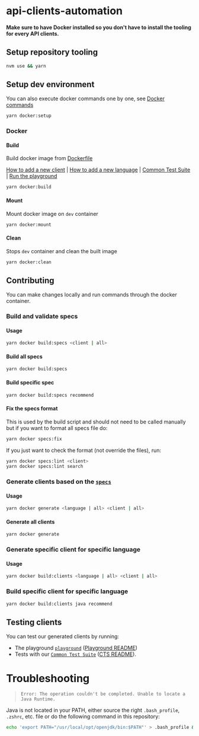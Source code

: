 # api-clients-automation

**Make sure to have Docker installed so you don't have to install the tooling for every API clients.**

## Setup repository tooling

```bash
nvm use && yarn
```

## Setup dev environment

You can also execute docker commands one by one, see [Docker commands](#docker)

```bash
yarn docker:setup
```

### Docker

#### Build

Build docker image from [Dockerfile](./Dockerfile)

[How to add a new client](./docs/addNewClient.md) | [How to add a new language](./docs/addNewLanguage.md) | [Common Test Suite](./docs/CTS.md) | [Run the playground](./docs/playground.md)

```bash
yarn docker:build
```

#### Mount

Mount docker image on `dev` container

```bash
yarn docker:mount
```

#### Clean

Stops `dev` container and clean the built image

```bash
yarn docker:clean
```

## Contributing

You can make changes locally and run commands through the docker container.

### Build and validate specs

#### Usage

```bash
yarn docker build:specs <client | all>
```

#### Build all specs

```bash
yarn docker build:specs
```

#### Build specific spec

```bash
yarn docker build:specs recommend
```

#### Fix the specs format

This is used by the build script and should not need to be called manually but if you want to format all specs file do:

```bash
yarn docker specs:fix
```

If you just want to check the format (not override the files), run:

```bash
yarn docker specs:lint <client>
yarn docker specs:lint search
```

### Generate clients based on the [`specs`](./specs/)

#### Usage

```bash
yarn docker generate <language | all> <client | all>
```

#### Generate all clients

```bash
yarn docker generate
```

### Generate specific client for specific language

#### Usage

```bash
yarn docker build:clients <language | all> <client | all>
```

### Build specific client for specific language

```bash
yarn docker build:clients java recommend
```

## Testing clients

You can test our generated clients by running:

- The playground [`playground`](./playground) ([Playground README](./docs/playground.md))
- Tests with our [`Common Test Suite`](./tests/) ([CTS README](./docs/CTS.md)).

# Troubleshooting

> `Error: The operation couldn't be completed. Unable to locate a Java Runtime.`

Java is not located in your PATH, either source the right `.bash_profile`, `.zshrc`, etc. file or do the following command in this repository:

```bash
echo 'export PATH="/usr/local/opt/openjdk/bin:$PATH"' > .bash_profile && source .bash_profile
```
